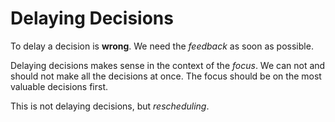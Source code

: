 # Delaying Decisions

To delay a decision is **wrong**. We need the _feedback_ as soon as possible.

Delaying decisions makes sense in the context of the _focus_. We can not and should not make all the decisions at once. The focus should be on the most valuable decisions first.

This is not delaying decisions, but _rescheduling_.